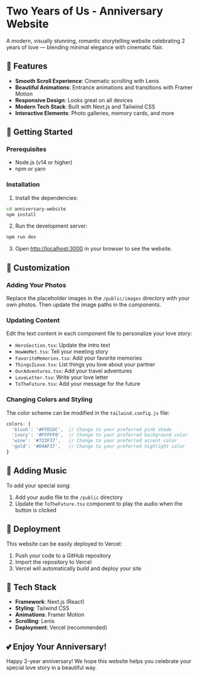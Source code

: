 # Two Years of Us - Anniversary Website

A modern, visually stunning, romantic storytelling website celebrating 2 years of love — blending minimal elegance with cinematic flair.

## 💖 Features

- **Smooth Scroll Experience**: Cinematic scrolling with Lenis
- **Beautiful Animations**: Entrance animations and transitions with Framer Motion
- **Responsive Design**: Looks great on all devices
- **Modern Tech Stack**: Built with Next.js and Tailwind CSS
- **Interactive Elements**: Photo galleries, memory cards, and more

## 🚀 Getting Started

### Prerequisites

- Node.js (v14 or higher)
- npm or yarn

### Installation

1. Install the dependencies:

```bash
cd anniversary-website
npm install
```

2. Run the development server:

```bash
npm run dev
```

3. Open [http://localhost:3000](http://localhost:3000) in your browser to see the website.

## 🎨 Customization

### Adding Your Photos

Replace the placeholder images in the `/public/images` directory with your own photos. Then update the image paths in the components.

### Updating Content

Edit the text content in each component file to personalize your love story:

- `HeroSection.tsx`: Update the intro text
- `HowWeMet.tsx`: Tell your meeting story
- `FavoriteMemories.tsx`: Add your favorite memories
- `ThingsILove.tsx`: List things you love about your partner
- `OurAdventures.tsx`: Add your travel adventures
- `LoveLetter.tsx`: Write your love letter
- `ToTheFuture.tsx`: Add your message for the future

### Changing Colors and Styling

The color scheme can be modified in the `tailwind.config.js` file:

```js
colors: {
  'blush': '#FFD1DC',  // Change to your preferred pink shade
  'ivory': '#FFFFF0',  // Change to your preferred background color
  'wine': '#722F37',   // Change to your preferred accent color
  'gold': '#D4AF37',   // Change to your preferred highlight color
}
```

## 🎵 Adding Music

To add your special song:

1. Add your audio file to the `/public` directory
2. Update the `ToTheFuture.tsx` component to play the audio when the button is clicked

## 📱 Deployment

This website can be easily deployed to Vercel:

1. Push your code to a GitHub repository
2. Import the repository to Vercel
3. Vercel will automatically build and deploy your site

## 🧰 Tech Stack

- **Framework**: Next.js (React)
- **Styling**: Tailwind CSS
- **Animations**: Framer Motion
- **Scrolling**: Lenis
- **Deployment**: Vercel (recommended)

## 💕 Enjoy Your Anniversary!

Happy 2-year anniversary! We hope this website helps you celebrate your special love story in a beautiful way.
